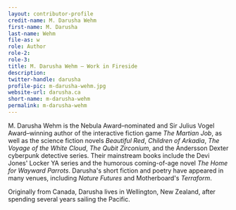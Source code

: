 ```yaml
---
layout: contributor-profile
credit-name: M. Darusha Wehm
first-name: M. Darusha
last-name: Wehm
file-as: w
role: Author
role-2:
role-3:
title: M. Darusha Wehm — Work in Fireside
description:
twitter-handle: darusha
profile-pic: m-darusha-wehm.jpg
website-url: darusha.ca
short-name: m-darusha-wehm
permalink: m-darusha-wehm
---
```

M. Darusha Wehm is the Nebula Award–nominated and Sir Julius Vogel Award–winning author of the interactive fiction game _The Martian Job_, as well as the science fiction novels _Beautiful Red_, _Children of Arkadia_, _The Voyage of the White Cloud_, _The Qubit Zirconium_, and the Andersson Dexter cyberpunk detective series. Their mainstream books include the Devi Jones' Locker YA series and the humorous coming-of-age novel _The Home for Wayward Parrots_. Darusha's short fiction and poetry have appeared in many venues, including _Nature Futures_ and Motherboard's _Terraform_.

Originally from Canada, Darusha lives in Wellington, New Zealand, after spending several years sailing the Pacific.
